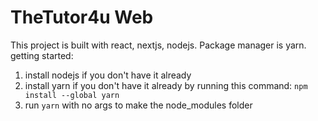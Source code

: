# TheTutor4u Web

This project is built with react, nextjs, nodejs. Package manager is yarn.
getting started:

1. install nodejs if you don't have it already
2. install yarn if you don't have it already by running this command: `npm install --global yarn`
3. run `yarn` with no args to make the node_modules folder

